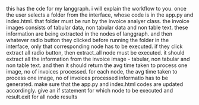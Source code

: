 this has the cde for my langgraph. i will explain the workflow to you. once the user selects a folder from the interface, whose code is in the app.py and index.html. that folder must be run by the invoice analyer class. the invoice images consists of tabular data, non tabular data and non table text. these information are being extracted in the nodes of langgraph. and then whatever radio button they clicked before running the folder in the interface, only that corresponding node has to be executed. if they click extract all radio button, then extract_all node must be executed. it should extract all the information from the invoice image - tabular, non tabular and non table text. and then it should return the avg time taken to process one image, no of invoices processed. for each node, the avg time taken to process one image, no of invoices processed informatio has to be generated. make sure that the app.py and index.html codes are updated accordingly. give an if statement for which node to be executed and result.exit for all node results
